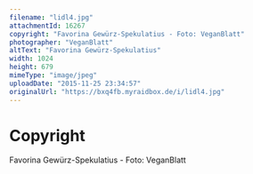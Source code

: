 ```yaml
---
filename: "lidl4.jpg"
attachmentId: 16267
copyright: "Favorina Gewürz-Spekulatius - Foto: VeganBlatt"
photographer: "VeganBlatt"
altText: "Favorina Gewürz-Spekulatius"
width: 1024
height: 679
mimeType: "image/jpeg"
uploadDate: "2015-11-25 23:34:57"
originalUrl: "https://bxq4fb.myraidbox.de/i/lidl4.jpg"
---
```


# Copyright

Favorina Gewürz-Spekulatius - Foto: VeganBlatt
